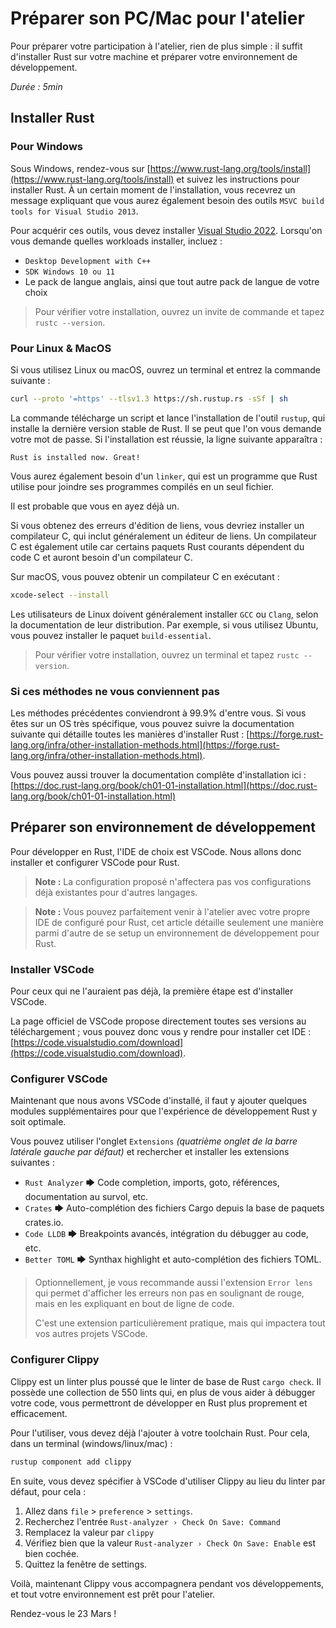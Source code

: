 # Préparer son PC/Mac pour l'atelier

Pour préparer votre participation à l'atelier, rien de plus simple : il suffit d'installer Rust sur votre machine et préparer votre environnement de développement.

*Durée : 5min*

## Installer Rust

### Pour Windows

Sous Windows, rendez-vous sur [https://www.rust-lang.org/tools/install](https://www.rust-lang.org/tools/install) et suivez les instructions pour installer Rust. À un certain moment de l'installation, vous recevrez un message expliquant que vous aurez également besoin des outils `MSVC build tools for Visual Studio 2013`.

Pour acquérir ces outils, vous devez installer [Visual Studio 2022](https://visualstudio.microsoft.com/downloads/). Lorsqu'on vous demande quelles workloads installer, incluez :

* `Desktop Development with C++`
* `SDK Windows 10 ou 11`
* Le pack de langue anglais, ainsi que tout autre pack de langue de votre choix

> Pour vérifier votre installation, ouvrez un invite de commande et tapez `rustc --version`.

### Pour Linux & MacOS

Si vous utilisez Linux ou macOS, ouvrez un terminal et entrez la commande suivante :

```bash
curl --proto '=https' --tlsv1.3 https://sh.rustup.rs -sSf | sh
```

La commande télécharge un script et lance l'installation de l'outil `rustup`, qui installe la dernière version stable de Rust. Il se peut que l'on vous demande votre mot de passe. Si l'installation est réussie, la ligne suivante apparaîtra :

```text
Rust is installed now. Great!
```

Vous aurez également besoin d'un `linker`, qui est un programme que Rust utilise pour joindre ses programmes compilés en un seul fichier. 

Il est probable que vous en ayez déjà un. 

Si vous obtenez des erreurs d'édition de liens, vous devriez installer un compilateur C, qui inclut généralement un éditeur de liens. Un compilateur C est également utile car certains paquets Rust courants dépendent du code C et auront besoin d'un compilateur C.

Sur macOS, vous pouvez obtenir un compilateur C en exécutant :

```bash
xcode-select --install
```

Les utilisateurs de Linux doivent généralement installer `GCC` ou `Clang`, selon la documentation de leur distribution. Par exemple, si vous utilisez Ubuntu, vous pouvez installer le paquet `build-essential`.

> Pour vérifier votre installation, ouvrez un terminal et tapez `rustc --version`.

### Si ces méthodes ne vous conviennent pas

Les méthodes précédentes conviendront à 99.9% d'entre vous. Si vous êtes sur un OS très spécifique, vous pouvez suivre la documentation suivante qui détaille toutes les manières d'installer Rust : [https://forge.rust-lang.org/infra/other-installation-methods.html](https://forge.rust-lang.org/infra/other-installation-methods.html).

Vous pouvez aussi trouver la documentation complête d'installation ici : [https://doc.rust-lang.org/book/ch01-01-installation.html](https://doc.rust-lang.org/book/ch01-01-installation.html)

## Préparer son environnement de développement

Pour développer en Rust, l'IDE de choix est VSCode. Nous allons donc installer et configurer VSCode pour Rust.

> **Note :** La configuration proposé n'affectera pas vos configurations déjà existantes pour d'autres langages.

> **Note :** Vous pouvez parfaitement venir à l'atelier avec votre propre IDE de configuré pour Rust, cet article détaille seulement une manière parmi d'autre de se setup un environnement de développement pour Rust.

### Installer VSCode

Pour ceux qui ne l'auraient pas déjà, la première étape est d'installer VSCode.

La page officiel de VSCode propose directement toutes ses versions au téléchargement ; vous pouvez donc vous y rendre pour installer cet IDE : [https://code.visualstudio.com/download](https://code.visualstudio.com/download).

### Configurer VSCode

Maintenant que nous avons VSCode d'installé, il faut y ajouter quelques modules supplémentaires pour que l'expérience de développement Rust y soit optimale.

Vous pouvez utiliser l'onglet `Extensions` *(quatrième onglet de la barre latérale gauche par défaut)* et rechercher et installer les extensions suivantes :

* `Rust Analyzer` 🡆 Code completion, imports, goto, références, documentation au survol, etc.
* `Crates` 🡆 Auto-complétion des fichiers Cargo depuis la base de paquets crates.io.
* `Code LLDB` 🡆 Breakpoints avancés, intégration du débugger au code, etc.
* `Better TOML` 🡆 Synthax highlight et auto-complétion des fichiers TOML.

> Optionnellement, je vous recommande aussi l'extension `Error lens` qui permet d'afficher les erreurs non pas en soulignant de rouge, mais en les expliquant en bout de ligne de code. 
>
> C'est une extension particulièrement pratique, mais qui impactera tout vos autres projets VSCode.

### Configurer Clippy

Clippy est un linter plus poussé que le linter de base de Rust `cargo check`. Il possède une collection de 550 lints qui, en plus de vous aider à débugger votre code, vous permettront de développer en Rust plus proprement et efficacement.

Pour l'utiliser, vous devez déjà l'ajouter à votre toolchain Rust. Pour cela, dans un terminal (windows/linux/mac) :

```bash
rustup component add clippy
```

En suite, vous devez spécifier à VSCode d'utiliser Clippy au lieu du linter par défaut, pour cela :

1. Allez dans `file` > `preference` > `settings`.
2. Recherchez l'entrée `Rust-analyzer › Check On Save: Command`
3. Remplacez la valeur par `clippy`
4. Vérifiez bien que la valeur `Rust-analyzer › Check On Save: Enable` est bien cochée.
5. Quittez la fenêtre de settings.

Voilà, maintenant Clippy vous accompagnera pendant vos développements, et tout votre environnement est prêt pour l'atelier.

Rendez-vous le 23 Mars !
